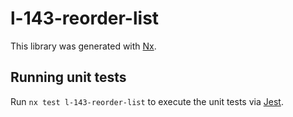 # l-143-reorder-list

This library was generated with [Nx](https://nx.dev).

## Running unit tests

Run `nx test l-143-reorder-list` to execute the unit tests via [Jest](https://jestjs.io).
